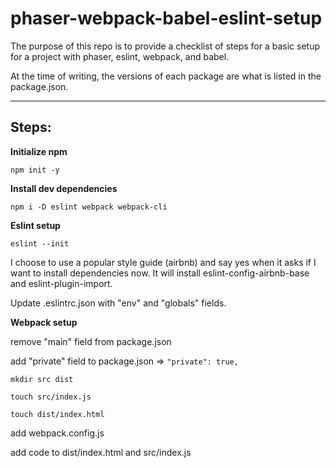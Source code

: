 # phaser-webpack-babel-eslint-setup

The purpose of this repo is to provide a checklist of steps for a basic setup for a project with phaser, eslint, webpack, and babel.

At the time of writing, the versions of each package are what is listed in the package.json.

___
## **Steps:**

**Initialize npm**

`npm init -y`


**Install dev dependencies**

`npm i -D eslint webpack webpack-cli`


**Eslint setup**

`eslint --init`

I choose to use a popular style guide (airbnb) and say yes when it asks if I want to install dependencies now. It will install eslint-config-airbnb-base and eslint-plugin-import.

Update .eslintrc.json with "env" and "globals" fields.

**Webpack setup**

remove "main" field from package.json

add "private" field to package.json => `"private": true,`

`mkdir src dist`

`touch src/index.js`

`touch dist/index.html`

add webpack.config.js

add code to dist/index.html and src/index.js


